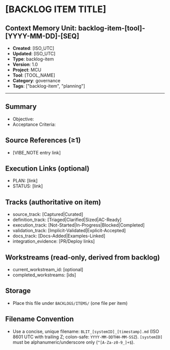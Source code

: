 # [BACKLOG ITEM TITLE]

## Context Memory Unit: backlog-item-[tool]-[YYYY-MM-DD]-[SEQ]
- **Created**: [ISO_UTC]
- **Updated**: [ISO_UTC]
- **Type**: backlog-item
- **Version**: 1.0
- **Project**: MCU
- **Tool**: [TOOL_NAME]
- **Category**: governance
- **Tags**: ["backlog-item", "planning"]

---

## Summary
- Objective:
- Acceptance Criteria:

## Source References (≥1)
- [VIBE_NOTE entry link]

## Execution Links (optional)
- PLAN: [link]
- STATUS: [link]

## Tracks (authoritative on item)
- source_track: [Captured|Curated]
- definition_track: [Triaged|Clarified|Sized|AC-Ready]
- execution_track: [Not-Started|In-Progress|Blocked|Completed]
- validation_track: [Implicit-Validated|Explicit-Accepted]
- docs_track: [Docs-Added|Examples-Linked]
- integration_evidence: [PR/Deploy links]

## Workstreams (read-only, derived from backlog)
- current_workstream_id: [optional]
- completed_workstreams: [ids]

## Storage
- Place this file under `BACKLOGS/ITEMS/` (one file per item)

## Filename Convention
 - Use a concise, unique filename: `BLIT_[systemID]_[timestamp].md` (ISO 8601 UTC with trailing Z; colon-safe: `YYYY-MM-DDTHH-MM-SSZ`). `[systemID]` must be alphanumeric/underscore only (`^[A-Za-z0-9_]+$`).
